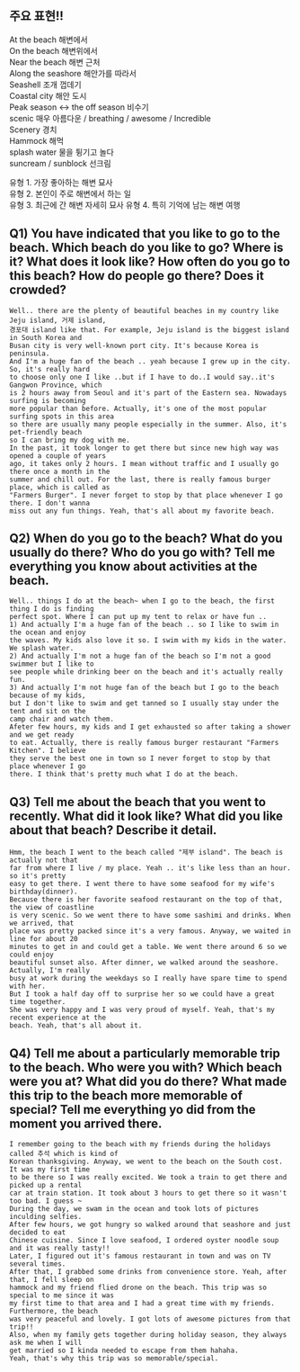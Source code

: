 ## 주요 표현!!
At the beach 해변에서  
On the beach 해변위에서  
Near the beach 해변 근처  
Along the seashore 해안가를 따라서  
Seashell 조개 껍데기  
Coastal city 해안 도시  
Peak season ↔ the off season 비수기  
scenic 매우 아름다운 / breathing / awesome / Incredible  
Scenery 경치  
Hammock 해먹  
splash water 물을 튕기고 놀다  
suncream / sunblock 선크림  

유형 1. 가장 좋아하는 해변 묘사  
유형 2. 본인이 주로 해변에서 하는 일  
유형 3. 최근에 간 해변 자세히 묘사 
유형 4. 특히 기억에 남는 해변 여행  
## Q1) You have indicated that you like to go to the beach. Which beach do you like to go? Where is it?  What does it look like? How often do you go to this beach? How do people go there? Does it crowded?
```
Well.. there are the plenty of beautiful beaches in my country like Jeju island, 거제 island,  
경포대 island like that. For example, Jeju island is the biggest island in South Korea and  
Busan city is very well-known port city. It's because Korea is peninsula.  
And I'm a huge fan of the beach .. yeah because I grew up in the city. So, it's really hard  
to choose only one I like ..but if I have to do..I would say..it's Gangwon Province, which  
is 2 hours away from Seoul and it's part of the Eastern sea. Nowadays surfing is becoming  
more popular than before. Actually, it's one of the most popular surfing spots in this area  
so there are usually many people especially in the summer. Also, it's pet-friendly beach  
so I can bring my dog with me.  
In the past, it took longer to get there but since new high way was opened a couple of years  
ago, it takes only 2 hours. I mean without traffic and I usually go there once a month in the  
summer and chill out. For the last, there is really famous burger place, which is called as  
"Farmers Burger". I never forget to stop by that place whenever I go there. I don't wanna  
miss out any fun things. Yeah, that's all about my favorite beach.
```
## Q2) When do you go to the beach? What do you usually do there? Who do you go with? Tell me everything you know about activities at the beach.
```
Well.. things I do at the beach~ when I go to the beach, the first thing I do is finding  
perfect spot. Where I can put up my tent to relax or have fun ..  
1) And actually I'm a huge fan of the beach .. so I like to swim in the ocean and enjoy  
the waves. My kids also love it so. I swim with my kids in the water. We splash water.  
2) And actually I'm not a huge fan of the beach so I'm not a good swimmer but I like to  
see people while drinking beer on the beach and it's actually really fun.  
3) And actually I'm not huge fan of the beach but I go to the beach because of my kids,  
but I don't like to swim and get tanned so I usually stay under the tent and sit on the  
camp chair and watch them.  
Afeter few hours, my kids and I get exhausted so after taking a shower and we get ready  
to eat. Actually, there is really famous burger restaurant "Farmers Kitchen". I believe  
they serve the best one in town so I never forget to stop by that place whenever I go  
there. I think that's pretty much what I do at the beach.
```
## Q3) Tell me about the beach that you went to recently. What did it look like? What did you like about that beach? Describe it detail.
```
Hmm, the beach I went to the beach called "제부 island". The beach is actually not that  
far from where I live / my place. Yeah .. it's like less than an hour. so it's pretty  
easy to get there. I went there to have some seafood for my wife's birthday(dinner).  
Because there is her favorite seafood restaurant on the top of that, the view of coastline  
is very scenic. So we went there to have some sashimi and drinks. When we arrived, that  
place was pretty packed since it's a very famous. Anyway, we waited in line for about 20  
minutes to get in and could get a table. We went there around 6 so we could enjoy  
beautiful sunset also. After dinner, we walked around the seashore. Actually, I'm really  
busy at work during the weekdays so I really have spare time to spend with her.  
But I took a half day off to surprise her so we could have a great time together.  
She was very happy and I was very proud of myself. Yeah, that's my recent experience at the  
beach. Yeah, that's all about it.
```
## Q4) Tell me about a particularly memorable trip to the beach. Who were you with? Which beach were you at? What did you do there? What made this trip to the beach more memorable of special? Tell me everything yo did from the moment you arrived there.
```
I remember going to the beach with my friends during the holidays called 추석 which is kind of  
Korean thanksgiving. Anyway, we went to the beach on the South cost. It was my first time  
to be there so I was really excited. We took a train to get there and picked up a rental  
car at train station. It took about 3 hours to get there so it wasn't too bad. I guess ~  
During the day, we swam in the ocean and took lots of pictures inculding selfies.  
After few hours, we got hungry so walked around that seashore and just decided to eat  
Chinese cuisine. Since I love seafood, I ordered oyster noodle soup and it was really tasty!!  
Later, I figured out it's famous restaurant in town and was on TV several times.  
After that, I grabbed some drinks from convenience store. Yeah, after that, I fell sleep on  
hammock and my friend flied drone on the beach. This trip was so special to me since it was  
my first time to that area and I had a great time with my friends. Furthermore, the beach  
was very peaceful and lovely. I got lots of awesome pictures from that trip!!  
Also, when my family gets together during holiday season, they always ask me when I will  
get married so I kinda needed to escape from them hahaha.  
Yeah, that's why this trip was so memorable/special.
```
